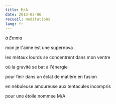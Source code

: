 ```yaml
---
title: M/A
date: 2013-02-06
recueil: meditations
lang: fr
---
```


*à Emma*

mon je t'aime
est une supernova

les métaux lourds
se concentrent dans mon ventre

où la gravité
se bat à l'énergie

pour finir dans un éclat
de matière en fusion

en nébuleuse amoureuse
aux tentacules incompris

pour une étoile nommée M/A

